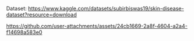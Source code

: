 Dataset: https://www.kaggle.com/datasets/subirbiswas19/skin-disease-dataset?resource=download

https://github.com/user-attachments/assets/24cb1669-2a8f-4604-a2a4-f14698a583e0
